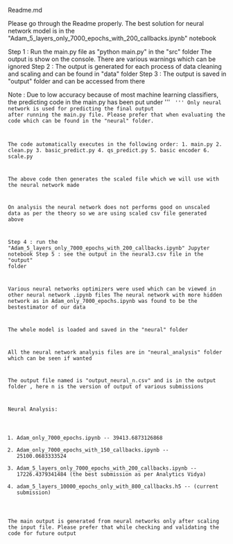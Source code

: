 Readme.md

Please go through the Readme properly.
The best solution for neural network model is in the "Adam_5_layers_only_7000_epochs_with_200_callbacks.ipynb" notebook

Step 1 : Run the main.py file as "python main.py" in the "src" folder
		 The output is show on the console. There are various warnings which can be ignored
Step 2 : The output is generated for each process of data cleaning and scaling and can be found in "data" folder
Step 3 : The output is saved in "output" folder and can be accessed from there

Note : Due to low accuracy because of most machine learning classifiers, the predicting code in the main.py has been put under ''' <code> '''
	   Only neural network is used for predicting the final output after running the main.py file.
	   Please prefer that when evaluating the code which can be found in the "neural" folder.

The code automatically executes in the following order:
	1. main.py
	2. clean.py
	3. basic_predict.py
	4. qs_predict.py
	5. basic encoder
	6. scale.py

The above code then generates the scaled file which we will use with the neural network made

On analysis the neural network does not performs good on unscaled data as per the theory so we are using scaled csv file generated above

Step 4 : run the "Adam_5_layers_only_7000_epochs_with_200_callbacks.ipynb" Jupyter notebook
Step 5 : see the output in the neural3.csv file in the "output" folder

Various neural networks optimizers were used which can be viewed in other neural network .ipynb files
The neural network with more hidden network as in Adam_only_7000_epochs.ipynb was found to be the bestestimator of our data

The whole model is loaded and saved in the "neural" folder

All the neural network analysis files are in "neural_analysis" folder which can be seen if wanted

The output file named is "output_neural_n.csv" and is in the output folder , here n is the version of output of various submissions

Neural Analysis:

1. Adam_only_7000_epochs.ipynb                            		-- 39413.6873126868
2. Adam_only_7000_epochs_with_150_callbacks.ipynb         		-- 25100.0683333524
3. Adam_5_layers_only_7000_epochs_with_200_callbacks.ipynb 		-- 17226.4379341484 (the best submission as per Analytics Vidya)
4. adam_5_layers_10000_epochs_only_with_800_callbacks.h5		-- (current submission)

The main output is generated from neural networks only after scaling the input file.
Please prefer that while checking and validating the code for future output